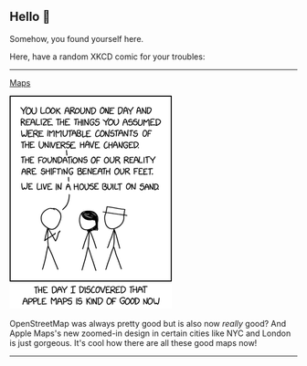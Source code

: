 ## Hello 👀

Somehow, you found yourself here.

Here, have a random XKCD comic for your troubles:

-----------------------------------

[Maps](https://xkcd.com/2617)

![Maps](./random_comic.png)

OpenStreetMap was always pretty good but is also now *really* good? And Apple Maps's new zoomed-in design in certain cities like NYC and London is just gorgeous. It's cool how there are all these good maps now!

-----------------------------------